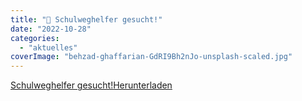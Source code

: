 ```yaml
---
title: "🛑 Schulweghelfer gesucht!"
date: "2022-10-28"
categories: 
  - "aktuelles"
coverImage: "behzad-ghaffarian-GdRI9Bh2nJo-unsplash-scaled.jpg"
---
```


[Schulweghelfer gesucht!](https://volksschule-partenkirchen.de/wp-content/uploads/Schulweghelfer-gesucht.pdf)[Herunterladen](https://volksschule-partenkirchen.de/wp-content/uploads/Schulweghelfer-gesucht.pdf)
